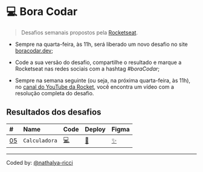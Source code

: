 # 💻 Bora Codar

> Desafios semanais propostos pela [Rocketseat](https://app.rocketseat.com.br/).

- Sempre na quarta-feira, às 11h, será liberado um novo desafio no site [boracodar.dev](https://boracodar.dev);

- Code a sua versão do desafio, compartilhe o resultado e marque a Rocketseat nas redes sociais com a hashtag *#boraCodar*;

- Sempre na semana seguinte (ou seja, na próxima quarta-feira, às 11h), no [canal do YouTube da Rocket](https://www.youtube.com/@rocketseat), você encontra um vídeo com a resolução completa do desafio.

## Resultados dos desafios

| #    | Name           | Code    | Deploy | Figma |
| :--- | :------------- | :------ | :------|:------|
| [05](https://github.com/nathalya-ricci/boraCodar-rocketseat/tree/main/05) | `Calculadora` |  [💻](https://github.com/nathalya-ricci/boraCodar-rocketseat/tree/main/05) |[🚀]() | [✨](https://www.figma.com/community/file/1202607074523509182) |

---

Coded by: [@nathalya-ricci](https://www.linkedin.com/in/nathalya-ricci/)
